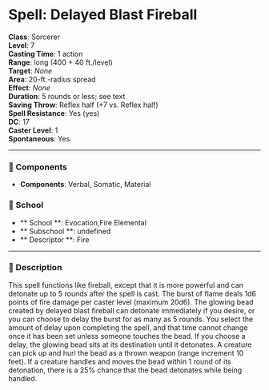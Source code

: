 
# Spell: Delayed Blast Fireball
**Class**: Sorcerer  
**Level**: 7  
**Casting Time**: 1 action  
**Range**: long (400 + 40 ft./level)  
**Target**: _None_  
**Area**: 20-ft.-radius spread  
**Effect**: _None_  
**Duration**: 5 rounds or less; see text  
**Saving Throw**: Reflex half (+7 vs. Reflex half)  
**Spell Resistance**: Yes (yes)  
**DC**: 17  
**Caster Level**: 1  
**Spontaneous**: Yes

---

### 🔮 Components
- **Components**: Verbal, Somatic, Material

### 🏫 School
- ** School **: Evocation,Fire Elemental
- ** Subschool **: undefined
- ** Descriptor **: Fire
---

### 📜 Description
This spell functions like fireball, except that it is more powerful and can detonate up to 5 rounds after the spell is cast. The burst of flame deals 1d6 points of fire damage per caster level (maximum 20d6). The glowing bead created by delayed blast fireball can detonate immediately if you desire, or you can choose to delay the burst for as many as 5 rounds. You select the amount of delay upon completing the spell, and that time cannot change once it has been set unless someone touches the bead. If you choose a delay, the glowing bead sits at its destination until it detonates. A creature can pick up and hurl the bead as a thrown weapon (range increment 10 feet). If a creature handles and moves the bead within 1 round of its detonation, there is a 25% chance that the bead detonates while being handled.
